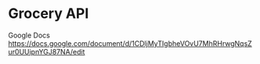 # Grocery API

Google Docs
https://docs.google.com/document/d/1CDljMyTIgbheVOvU7MhRHrwgNqsZur0UUipnYGJ87NA/edit
